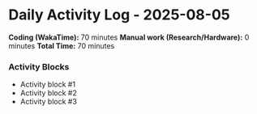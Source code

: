 # Daily Activity Log - 2025-08-05

**Coding (WakaTime):** 70 minutes
**Manual work (Research/Hardware):** 0 minutes
**Total Time:** 70 minutes

### Activity Blocks
- Activity block #1
- Activity block #2
- Activity block #3
